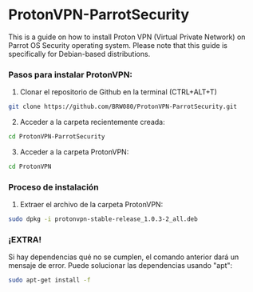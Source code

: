# ProtonVPN-ParrotSecurity
This is a guide on how to install Proton VPN (Virtual Private Network) on Parrot OS Security operating system. Please note that this guide is specifically for Debian-based distributions.

### Pasos para instalar ProtonVPN:
1. Clonar el repositorio de Github en la terminal (CTRL+ALT+T)
```bash
git clone https://github.com/BRW080/ProtonVPN-ParrotSecurity.git
```
2. Acceder a la carpeta recientemente creada:
```bash
cd ProtonVPN-ParrotSecurity
```

3. Acceder a la carpeta ProtonVPN:
```bash
cd ProtonVPN
```

### Proceso de instalación
1. Extraer el archivo de la carpeta ProtonVPN:
```bash
sudo dpkg -i protonvpn-stable-release_1.0.3-2_all.deb
```

### ¡EXTRA!
Si hay dependencias qué no se cumplen, el comando anterior dará un mensaje de error. Puede solucionar las dependencias usando "apt":
```bash
sudo apt-get install -f
```

